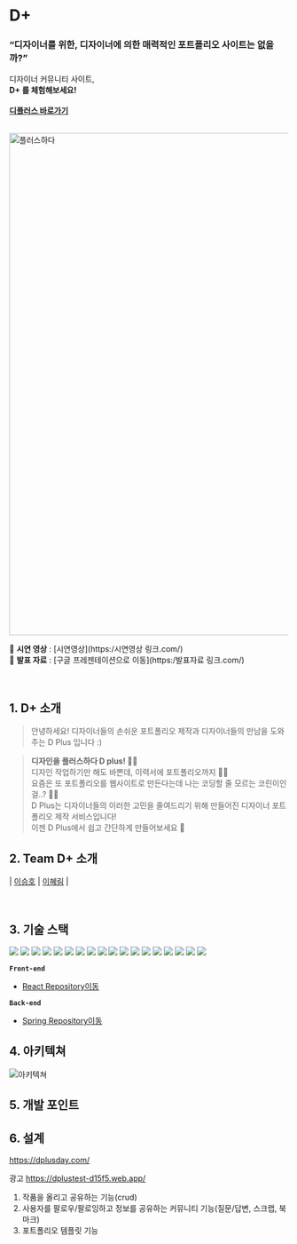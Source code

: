 # D+ 

### **“디자이너를 위한, 디자이너에 의한 매력적인 포트폴리오 사이트는 없을까?”**

디자이너 커뮤니티 사이트, <br>
**D+ 를 체험해보세요!<br><br/>
[디플러스 바로가기](https:/dplusday.com/)**<br>

<br>
<img width="905" alt="플러스하다" src="https://user-images.githubusercontent.com/79740505/161507027-ac3024b5-44cb-48e2-a1b8-f2f609336e97.png">

📌 **시연 영상** : [시연영상](https:/시연영상 링크.com/) <br>
📌 **발표 자료** : [구글 프레젠테이션으로 이동](https:/발표자료 링크.com/)

<br>

## 1. D+ 소개<br/>
> 안녕하세요! 디자이너들의 손쉬운 포트폴리오 제작과 디자이너들의 만남을 도와주는 D Plus 입니다 :)<br/>

> **디자인을 플러스하다 D plus! 👩‍🎨**<br/>
디자인 작업하기만 해도 바쁜데, 이력서에 포트폴리오까지 🤦‍♀️ <br/>
요즘은 또 포트폴리오를 웹사이트로 만든다는데 나는 코딩할 줄 모르는 코린이인걸..? 😮‍💨<br/>
D Plus는 디자이너들의 이러한 고민을 줄여드리기 위해 만들어진 디자이너 포트폴리오 제작 서비스입니다!<br/>
이젠 D Plus에서 쉽고 간단하게 만들어보세요 🥳<br/>
>

## 2. Team D+ 소개
|  [이승호](https://github.com/vivala0519)  |  [이혜림](https://github.com/matty255)  |  


<br>

## 3. 기술 스택

<img src="https://img.shields.io/badge/javascript-F7DF1E?style=for-the-badge&logo=javascript&logoColor=white">
<img src="https://img.shields.io/badge/react-61DAFB?style=for-the-badge&logo=react&logoColor=white"> 
<img src="https://img.shields.io/badge/create%20react%20app-09D3AC?style=for-the-badge&logo=create%20react%20app&logoColor=white"> 
 <img src="https://img.shields.io/badge/html5-E34F26?style=for-the-badge&logo=html5&logoColor=white"> 
 <img src="https://img.shields.io/badge/css-1572B6?style=for-the-badge&logo=css3&logoColor=white">  
  <img src="https://img.shields.io/badge/github-181717?style=for-the-badge&logo=github&logoColor=white">
<img src="https://img.shields.io/badge/github%20actions-181717?style=for-the-badge&logo=github%20actions&logoColor=white">
 <img src="https://img.shields.io/badge/amazon%20aws-232F3E?style=for-the-badge&logo=amazon%20aws&logoColor=white">
 <img src="https://img.shields.io/badge/amazon%20s3-232F3E?style=for-the-badge&logo=amazon%20s3&logoColor=white">
 <img src="https://img.shields.io/badge/cloud%20front-00A8E1?style=for-the-badge&logo=amazon%20aws&logoColor=white">
  <img src="https://img.shields.io/badge/react%20router%20dom-CA4245?style=for-the-badge&logo=react%20router&logoColor=white">
 <img src="https://img.shields.io/badge/mui-007FFF?style=for-the-badge&logo=mui&logoColor=white">
   <img src="https://img.shields.io/badge/tailwind%20css-06B6D4?style=for-the-badge&logo=tailwind%20css&logoColor=white">
  <img src="https://img.shields.io/badge/react%20slick-F4C51C?style=for-the-badge&logo=&logoColor=white">
  <img src="https://img.shields.io/badge/react%20drop%20zone-F4C51C?style=for-the-badge&logo=&logoColor=white">
    <img src="https://img.shields.io/badge/react%20beautiful%20dnd-FF6D70?style=for-the-badge&logo=&logoColor=white">
        <img src="https://img.shields.io/badge/sweet%20alert2-00897B?style=for-the-badge&logo=&logoColor=white">
        

  <img src="https://user-images.githubusercontent.com/89088205/162547900-2452b687-dea3-488a-aba8-f536a9eaa231.svg">

**`Front-end`**
- [React Repository이동](https://github.com/https-github-com-Allaccept12/D_Team_Front)

**`Back-end`**
- [Spring Repository이동](https://github.com/https-github-com-Allaccept12/D-Back)


## 4. 아키텍쳐
![아키텍쳐](https://user-images.githubusercontent.com/79740505/161598916-18fae697-6ff7-478a-8446-aa8cc60cfd7c.PNG)

## 5. 개발 포인트


## 6. 설계


https://dplusday.com/

광고
https://dplustest-d15f5.web.app/

1. 작품을 올리고 공유하는 기능(crud)
2. 사용자를 팔로우/팔로잉하고 정보를 공유하는 커뮤니티 기능(질문/답변, 스크랩, 북마크)
3. 포트폴리오 템플릿 기능



